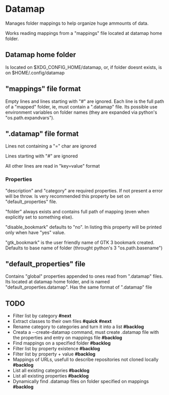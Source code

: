 # Datamap

Manages folder mappings to help organize huge ammounts of data.

Works reading mappings from a "mappings" file located at datamap home folder.

## Datamap home folder

Is located on $XDG_CONFIG_HOME/datamap, or, if folder doesnt exists, is on $HOME/.config/datamap


## "mappings" file format

Empty lines and lines starting with "#" are ignored. Each line is the full path of a "mapped" folder, ie, must contain a ".datamap" file. Its possible use environment variables on folder names (they are expanded via python's "os.path.expandvars").


## ".datamap" file format

Lines not containing a "=" char are ignored

Lines starting with "#" are ignored

All other lines are read in "key=value" format


### Properties

"description" and "category" are required properties. If not present a error will be throw. Is very recommended this property be set on "default_properties" file.

"folder" always exists and contains full path of mapping (even when explicitly set to something else).

"disable_bookmark" defaults to "no". In listing this property will be printed only when have "yes" value.

"gtk_bookmark" is the user friendly name of GTK 3 bookmark created. Defaults to base name of folder (throught python's 3 "os.path.basename")


## "default_properties" file

Contains "global" properties appended to ones read from ".datamap" files. Its located at datamap home folder, and is named "default_properties.datamap". Has the same format of ".datamap" file


## TODO

- Filter list by category **#next**
- Extract classes to their own files **#quick** **#next**
- Rename category to categories and turn it into a list **#backlog**
- Creata a \--create-datamap command, must create .datamap file with the properties and entry on mappings file **#backlog**
- Find mappings on a specified folder **#backlog**
- Filter list by property existence **#backlog**
- Filter list by property + value **#backlog**
- Mappings of URLs, usefull to describe repositories not cloned locally **#backlog**
- List all existing categories **#backlog**
- List all existing properties **#backlog**
- Dynamically find .datamap files on folder specified on mappings **#backlog**